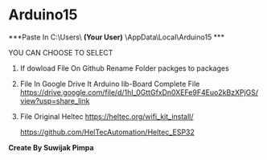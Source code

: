 # Arduino15
***Paste In C:\Users\ **(Your User)** \AppData\Local\Arduino15 ***

YOU CAN CHOOSE TO SELECT

1. If dowload File On Github Rename Folder packges to packages

2. File In Google Drive It Arduino lib-Board Complete File  
    https://drive.google.com/file/d/1hI_0GttGfxDn0XEFe9F4Euo2kBzXPjGS/view?usp=share_link


3. File Original Heltec
    https://heltec.org/wifi_kit_install/

    https://github.com/HelTecAutomation/Heltec_ESP32
    
**Create By Suwijak Pimpa**
